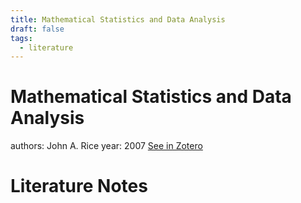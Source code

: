 ```yaml
---
title: Mathematical Statistics and Data Analysis
draft: false
tags:
  - literature
---
```


# Mathematical Statistics and Data Analysis
authors: John A. Rice
year: 2007
[See in Zotero](zotero://select/items/@rice2007)

# Literature Notes
